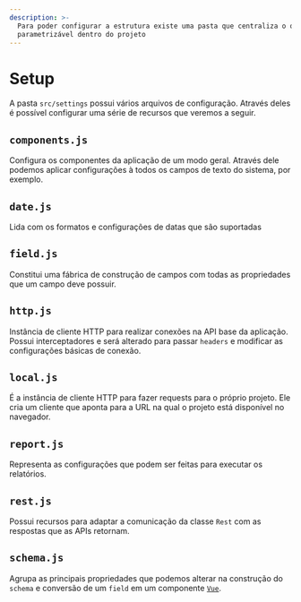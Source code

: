 ```yaml
---
description: >-
  Para poder configurar a estrutura existe uma pasta que centraliza o que é
  parametrizável dentro do projeto
---
```


# Setup

A pasta `src/settings` possui vários arquivos de configuração. Através deles é possível configurar uma série de recursos que veremos a seguir.

## `components.js`

Configura os componentes da aplicação de um modo geral. Através dele podemos aplicar configurações à todos os campos de texto do sistema, por exemplo.

## `date.js`

Lida com os formatos e configurações de datas que são suportadas

## `field.js`

Constitui uma fábrica de construção de campos com todas as propriedades que um campo deve possuir.

## `http.js`

Instância de cliente HTTP para realizar conexões na API base da aplicação. Possui interceptadores e será alterado para passar `headers` e modificar as configurações básicas de conexão.

## `local.js`

É a instância de cliente HTTP para fazer requests para o próprio projeto. Ele cria um cliente que aponta para a URL na qual o projeto está disponível no navegador.

## `report.js`

Representa as configurações que podem ser feitas para executar os relatórios.

## `rest.js`

Possui recursos para adaptar a comunicação da classe `Rest` com as respostas que as APIs retornam.

## `schema.js`

Agrupa as principais propriedades que podemos alterar na construção do `schema` e conversão de um `field` em um componente [`Vue`](https://vuejs.org).

